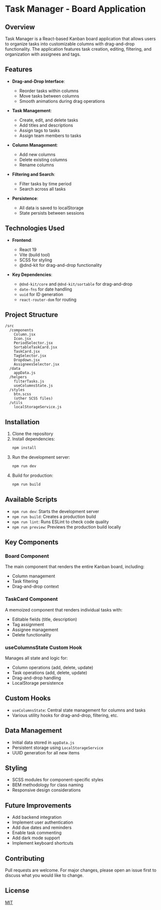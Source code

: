 # Task Manager - Board Application

## Overview

Task Manager is a React-based Kanban board application that allows users to organize tasks into customizable columns with drag-and-drop functionality. The application features task creation, editing, filtering, and organization with assignees and tags.

## Features

- **Drag-and-Drop Interface**: 
  - Reorder tasks within columns
  - Move tasks between columns
  - Smooth animations during drag operations

- **Task Management**:
  - Create, edit, and delete tasks
  - Add titles and descriptions
  - Assign tags to tasks
  - Assign team members to tasks

- **Column Management**:
  - Add new columns
  - Delete existing columns
  - Rename columns

- **Filtering and Search**:
  - Filter tasks by time period
  - Search across all tasks

- **Persistence**:
  - All data is saved to localStorage
  - State persists between sessions

## Technologies Used

- **Frontend**:
  - React 19
  - Vite (build tool)
  - SCSS for styling
  - @dnd-kit for drag-and-drop functionality

- **Key Dependencies**:
  - `@dnd-kit/core` and `@dnd-kit/sortable` for drag-and-drop
  - `date-fns` for date handling
  - `uuid` for ID generation
  - `react-router-dom` for routing

## Project Structure

```
/src
  /components
    Column.jsx
    Icon.jsx
    PeriodSelector.jsx
    SortableTaskCard.jsx
    TaskCard.jsx
    TagSelector.jsx
    Dropdown.jsx
    AssigneesSelector.jsx
  /data
    appData.js
  /helpers
    filterTasks.js
    useColumnsState.js
  /styles
    btn.scss
    (other SCSS files)
  /utils
    localStorageService.js
```

## Installation

1. Clone the repository
2. Install dependencies:
   ```bash
   npm install
   ```
3. Run the development server:
   ```bash
   npm run dev
   ```
4. Build for production:
   ```bash
   npm run build
   ```

## Available Scripts

- `npm run dev`: Starts the development server
- `npm run build`: Creates a production build
- `npm run lint`: Runs ESLint to check code quality
- `npm run preview`: Previews the production build locally

## Key Components

### Board Component
The main component that renders the entire Kanban board, including:
- Column management
- Task filtering
- Drag-and-drop context

### TaskCard Component
A memoized component that renders individual tasks with:
- Editable fields (title, description)
- Tag assignment
- Assignee management
- Delete functionality

### useColumnsState Custom Hook
Manages all state and logic for:
- Column operations (add, delete, update)
- Task operations (add, delete, update)
- Drag-and-drop handling
- LocalStorage persistence

## Custom Hooks

- `useColumnsState`: Central state management for columns and tasks
- Various utility hooks for drag-and-drop, filtering, etc.

## Data Management

- Initial data stored in `appData.js`
- Persistent storage using `LocalStorageService`
- UUID generation for all new items

## Styling

- SCSS modules for component-specific styles
- BEM methodology for class naming
- Responsive design considerations

## Future Improvements

- Add backend integration
- Implement user authentication
- Add due dates and reminders
- Enable task commenting
- Add dark mode support
- Implement keyboard shortcuts

## Contributing

Pull requests are welcome. For major changes, please open an issue first to discuss what you would like to change.

## License

[MIT](https://choosealicense.com/licenses/mit/)
